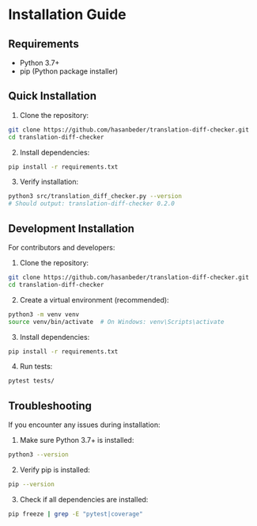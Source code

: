 # Installation Guide

## Requirements

- Python 3.7+
- pip (Python package installer)

## Quick Installation

1. Clone the repository:
```bash
git clone https://github.com/hasanbeder/translation-diff-checker.git
cd translation-diff-checker
```

2. Install dependencies:
```bash
pip install -r requirements.txt
```

3. Verify installation:
```bash
python3 src/translation_diff_checker.py --version
# Should output: translation-diff-checker 0.2.0
```

## Development Installation

For contributors and developers:

1. Clone the repository:
```bash
git clone https://github.com/hasanbeder/translation-diff-checker.git
cd translation-diff-checker
```

2. Create a virtual environment (recommended):
```bash
python3 -m venv venv
source venv/bin/activate  # On Windows: venv\Scripts\activate
```

3. Install dependencies:
```bash
pip install -r requirements.txt
```

4. Run tests:
```bash
pytest tests/
```

## Troubleshooting

If you encounter any issues during installation:

1. Make sure Python 3.7+ is installed:
```bash
python3 --version
```

2. Verify pip is installed:
```bash
pip --version
```

3. Check if all dependencies are installed:
```bash
pip freeze | grep -E "pytest|coverage"
